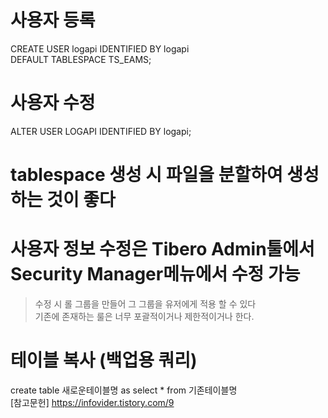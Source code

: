 # 사용자 등록
CREATE USER logapi IDENTIFIED BY logapi  
DEFAULT TABLESPACE TS_EAMS;  

# 사용자 수정  
ALTER USER LOGAPI IDENTIFIED BY logapi;

# tablespace 생성 시 파일을 분할하여 생성하는 것이 좋다

# 사용자 정보 수정은 Tibero Admin툴에서 Security Manager메뉴에서 수정 가능
 > 수정 시 롤 그룹을 만들어 그 그룹을 유저에게 적용 할 수 있다  
 > 기존에 존재하는 룰은 너무 포괄적이거나 제한적이거나 한다.

# 테이블 복사 (백업용 쿼리)
create table 새로운테이블명 as select * from 기존테이블명  
[참고문헌] https://infovider.tistory.com/9

